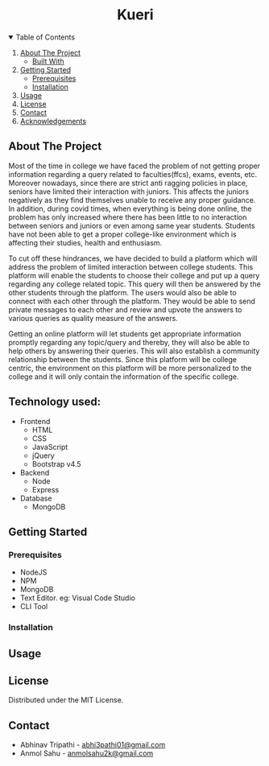 <p align="center">


  <h1 align="center">Kueri</h1>

</p>



<!-- TABLE OF CONTENTS -->
<details open="open">
  <summary>Table of Contents</summary>
  <ol>
    <li>
      <a href="#about-the-project">About The Project</a>
      <ul>
        <li><a href="#built-with">Built With</a></li>
      </ul>
    </li>
    <li>
      <a href="#getting-started">Getting Started</a>
      <ul>
        <li><a href="#prerequisites">Prerequisites</a></li>
        <li><a href="#installation">Installation</a></li>
      </ul>
    </li>
    <li><a href="#usage">Usage</a></li>
    <li><a href="#license">License</a></li>
    <li><a href="#contact">Contact</a></li>
    <li><a href="#acknowledgements">Acknowledgements</a></li>
  </ol>
</details>



<!-- ABOUT THE PROJECT -->
## About The Project

Most of the time in college we have faced the problem of not getting proper information regarding a query related to faculties(ffcs), exams, events, etc. 
Moreover nowadays, since there are strict anti ragging policies in place, seniors have limited their interaction with juniors. This affects the juniors negatively as they find themselves unable to receive any proper guidance.
In addition, during covid times, when everything is being done online, the problem has only increased where there has been little to no interaction between seniors and juniors or even among same year students. Students have not been able to get a proper college-like environment which is affecting their studies, health and enthusiasm.

To cut off these hindrances, we have decided to build a platform which will address the problem of limited interaction between college students. This platform will enable the students to choose their college and put up a query regarding any college related topic. This query will then be answered by the other students through the platform. The users would also be able to connect with each other through the platform. They would be able to send private messages to each other and review and upvote the answers to various queries as quality measure of the answers.

Getting an online platform will let students get appropriate information promptly regarding any topic/query and thereby, they will also be able to help others by answering their queries. This will also establish a community relationship between the students. Since this platform will be college centric, the environment on this platform will be more personalized to the college and it will only contain the information of the specific college.




## Technology used:
* Frontend
    * HTML
    * CSS
    * JavaScript
    * jQuery
    * Bootstrap v4.5
* Backend
    * Node
    * Express
* Database
    * MongoDB


<!-- GETTING STARTED -->
## Getting Started
### Prerequisites

* NodeJS
* NPM
* MongoDB
* Text Editor. eg: Visual Code Studio
* CLI Tool

### Installation




<!-- USAGE EXAMPLES -->
## Usage



<!-- LICENSE -->
## License

Distributed under the MIT License.



<!-- CONTACT -->
## Contact

- Abhinav Tripathi - abhi3pathi01@gmail.com
- Anmol Sahu - anmolsahu2k@gmail.com





